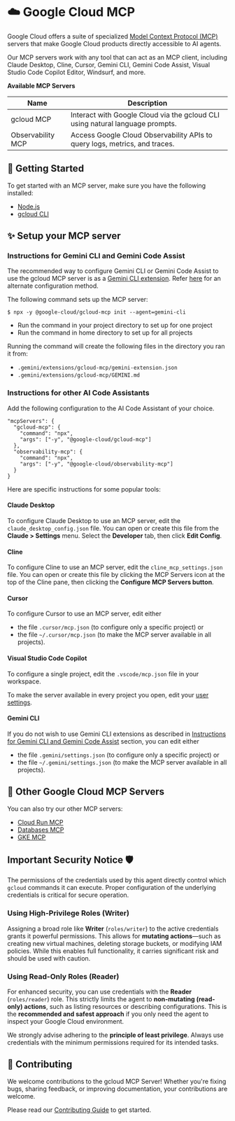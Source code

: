 # ☁️  Google Cloud MCP

Google Cloud offers a suite of specialized
[Model Context Protocol (MCP)](https://modelcontextprotocol.io/introduction)
servers that make Google Cloud products directly accessible to AI agents.

Our MCP servers work with any tool that can act as an MCP client, including
Claude Desktop, Cline, Cursor, Gemini CLI, Gemini Code Assist, Visual Studio
Code Copilot Editor, Windsurf, and more.

**Available MCP Servers**

| Name       | Description |
|-------------------|-------------|
| gcloud MCP        | Interact with Google Cloud via the gcloud CLI using natural language prompts. |
| Observability MCP | Access Google Cloud Observability APIs to query logs, metrics, and traces. |


## 🚀 Getting Started

To get started with an MCP server, make sure you have the following installed:

- [Node.js](https://nodejs.org)
- [gcloud CLI](https://cloud.google.com/sdk/docs/install)

## ✨ Setup your MCP server

### Instructions for Gemini CLI and Gemini Code Assist

The recommended way to configure Gemini CLI or Gemini Code Assist to use the gcloud MCP server is as a
[Gemini CLI extension](https://github.com/google-gemini/gemini-cli/blob/main/docs/extension.md).
Refer [here](#gemini-cli) for an alternate configuration method.

The following command sets up the MCP server:
```
$ npx -y @google-cloud/gcloud-mcp init --agent=gemini-cli
```

- Run the command in your project directory to set up for one project
- Run the command in home directory to set up for all projects

Running the command will create the following files in the directory you ran it from:

- `.gemini/extensions/gcloud-mcp/gemini-extension.json`
- `.gemini/extensions/gcloud-mcp/GEMINI.md`

### Instructions for other AI Code Assistants
Add the following configuration to the AI Code Assistant of your choice.

```
"mcpServers": {
  "gcloud-mcp": {
    "command": "npx",
    "args": ["-y", "@google-cloud/gcloud-mcp"]
  },
  "observability-mcp": {
    "command": "npx",
    "args": ["-y", "@google-cloud/observability-mcp"]
  }
}
```

Here are specific instructions for some popular tools:


#### Claude Desktop

To configure Claude Desktop to use an MCP server, edit the
`claude_desktop_config.json` file. You can open or create this file from the
**Claude > Settings** menu. Select the **Developer** tab, then click **Edit Config**.

#### Cline

To configure Cline to use an MCP server, edit the
`cline_mcp_settings.json` file. You can open or create this file by clicking the
MCP Servers icon at the top of the Cline pane, then clicking the **Configure MCP
Servers button**.

#### Cursor

To configure Cursor to use an MCP server, edit either
- the file `.cursor/mcp.json` (to configure only a specific project) or
- the file `~/.cursor/mcp.json` (to make the MCP server available in all projects).

#### Visual Studio Code Copilot

To configure a single project, edit the `.vscode/mcp.json` file in your
workspace.

To make the server available in every project you open, edit your
[user settings](https://code.visualstudio.com/docs/getstarted/personalize-vscode).

#### Gemini CLI

If you do not wish to use Gemini CLI extensions as described in
[Instructions for Gemini CLI and Gemini Code Assist](#instructions-for-gemini-cli-and-gemini-code-assist) section, you can
edit either 
- the file `.gemini/settings.json` (to configure only a specific project) or
- the file `~/.gemini/settings.json` (to make the MCP server available in all projects).

## 💫 Other Google Cloud MCP Servers

You can also try our other MCP servers:

- [Cloud Run MCP](https://github.com/GoogleCloudPlatform/cloud-run-mcp)
- [Databases MCP](https://github.com/googleapis/genai-toolbox)
- [GKE MCP](https://github.com/GoogleCloudPlatform/gke-mcp)

## Important Security Notice 🛡️

The permissions of the credentials used by this agent directly control which `gcloud` commands it can execute. Proper configuration of the underlying credentials is critical for secure operation.

### Using High-Privilege Roles (Writer)

Assigning a broad role like **Writer** (`roles/writer`) to the active credentials grants it powerful permissions. This allows for **mutating actions**—such as creating new virtual machines, deleting storage buckets, or modifying IAM policies. While this enables full functionality, it carries significant risk and should be used with caution.

### Using Read-Only Roles (Reader)

For enhanced security, you can use credentials with the **Reader** (`roles/reader`) role. This strictly limits the agent to **non-mutating (read-only) actions**, such as listing resources or describing configurations. This is the **recommended and safest approach** if you only need the agent to inspect your Google Cloud environment.

We strongly advise adhering to the **principle of least privilege**. Always use credentials with the minimum permissions required for its intended tasks.

## 👥 Contributing

We welcome contributions to the gcloud MCP Server! Whether you're fixing bugs,
sharing feedback, or improving documentation, your contributions are
welcome.

Please read our
[Contributing Guide](https://github.com/googleapis/gcloud-mcp/blob/main/CONTRIBUTING.md)
to get started.
